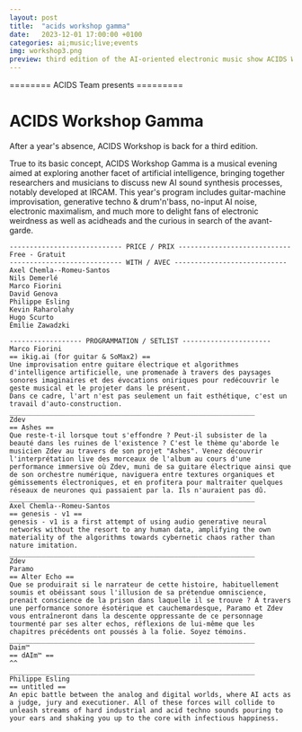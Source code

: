 ```yaml
---
layout: post
title:  "acids workshop gamma"
date:   2023-12-01 17:00:00 +0100
categories: ai;music;live;events
img: workshop3.png
preview: third edition of the AI-oriented electronic music show ACIDS Workshop at Cirque Électrique
---
```


======== ACIDS Team presents =========

# ACIDS Workshop Gamma

After a year's absence, ACIDS Workshop is back for a third edition.

True to its basic concept, ACIDS Workshop Gamma is a musical evening aimed at exploring another facet of artificial intelligence, bringing together researchers and musicians to discuss new AI sound synthesis processes, notably developed at IRCAM. This year's program includes guitar-machine improvisation, generative techno & drum'n'bass, no-input AI noise, electronic maximalism, and much more to delight fans of electronic weirdness as well as acidheads and the curious in search of the avant-garde.

```
---------------------------- PRICE / PRIX ----------------------------
Free - Gratuit
---------------------------- WITH / AVEC ----------------------------
Axel Chemla--Romeu-Santos
Nils Demerlé
Marco Fiorini
David Genova
Philippe Esling
Kevin Raharolahy
Hugo Scurto
Émilie Zawadzki

------------------ PROGRAMMATION / SETLIST ----------------------
Marco Fiorini
== ikig.ai (for guitar & SoMax2) ==
Une improvisation entre guitare électrique et algorithmes d'intelligence artificielle, une promenade à travers des paysages sonores imaginaires et des évocations oniriques pour redécouvrir le geste musical et le projeter dans le présent.
Dans ce cadre, l'art n'est pas seulement un fait esthétique, c'est un travail d'auto-construction.
_____________________________________________________________
Zdev
== Ashes ==
Que reste-t-il lorsque tout s'effondre ? Peut-il subsister de la beauté dans les ruines de l'existence ? C'est le thème qu'aborde le musicien Zdev au travers de son projet "Ashes". Venez découvrir l'interprétation live des morceaux de l'album au cours d'une performance immersive où Zdev, muni de sa guitare électrique ainsi que de son orchestre numérique, naviguera entre textures organiques et gémissements électroniques, et en profitera pour maltraiter quelques réseaux de neurones qui passaient par la. Ils n'auraient pas dû.
_____________________________________________________________
Axel Chemla--Romeu-Santos
== genesis - v1 ==
genesis - v1 is a first attempt of using audio generative neural networks without the resort to any human data, amplifying the own materiality of the algorithms towards cybernetic chaos rather than nature imitation.
_____________________________________________________________
Zdev
Paramo
== Alter Echo ==
Que se produirait si le narrateur de cette histoire, habituellement soumis et obéissant sous l'illusion de sa prétendue omniscience, prenait conscience de la prison dans laquelle il se trouve ? À travers une performance sonore ésotérique et cauchemardesque, Paramo et Zdev vous entraîneront dans la descente oppressante de ce personnage tourmenté par ses alter echos, réflexions de lui-même que les chapitres précédents ont poussés à la folie. Soyez témoins.
_____________________________________________________________
Daim™
== dAIm™ ==
^^
_____________________________________________________________
Philippe Esling
== untitled ==
An epic battle between the analog and digital worlds, where AI acts as a judge, jury and executioner. All of these forces will collide to unleash streams of hard industrial and acid techno sounds pouring to your ears and shaking you up to the core with infectious happiness. 

```